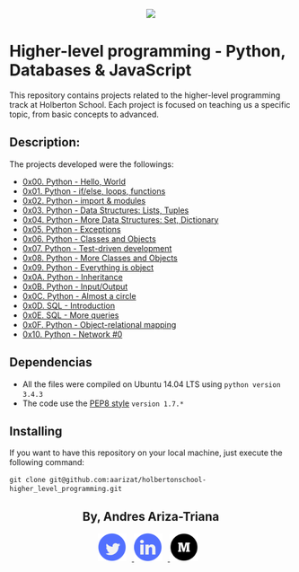 <p align="center">
     <p align="center">
          <img src="https://www.holbertonschool.com/holberton-logo.png" width="360"/>
     </p>


# Higher-level programming - Python, Databases & JavaScript

This repository contains projects related to the higher-level programming track
at Holberton School. Each project is focused on teaching us a specific topic,
from basic concepts to advanced.

## Description:

The projects developed were the followings:

- [0x00. Python - Hello, World](./0x00-python-hello_world)
- [0x01. Python - if/else, loops, functions](./0x01-python-if_else_loops_functions)
- [0x02. Python - import & modules](./0x02-python-import_modules)
- [0x03. Python - Data Structures: Lists, Tuples](./0x03-python-data_structures)
- [0x04. Python - More Data Structures: Set, Dictionary](./0x04-python-more_data_structures)
- [0x05. Python - Exceptions](./0x05-python-exceptions)
- [0x06. Python - Classes and Objects](./0x06-python-classes)
- [0x07. Python - Test-driven development](./0x07-python-test_driven_development)
- [0x08. Python - More Classes and Objects](./0x08-python-more_classes)
- [0x09. Python - Everything is object](./0x09-python-everything_is_object)
- [0x0A. Python - Inheritance](./0x0A-python-inheritance)
- [0x0B. Python - Input/Output](./0x0B-python-input_output)
- [0x0C. Python - Almost a circle](./0x0C-python-almost_a_circle)
- [0x0D. SQL - Introduction](./0x0D-SQL_introduction)
- [0x0E. SQL - More queries](./0x0E-SQL_more_queries)
- [0x0F. Python - Object-relational mapping](./0x0F-python-object_relational_mapping)
- [0x10. Python - Network #0](./0x10-python-network_0)

## Dependencias

- All the files were compiled on Ubuntu 14.04 LTS using `python version 3.4.3`
- The code use the [PEP8 style](https://www.python.org/dev/peps/pep-0008/) `version 1.7.*`

## Installing

If you want to have this repository on your local machine, just execute the
following command:

```
git clone git@github.com:aarizat/holbertonschool-higher_level_programming.git
```


<p align="center">
    <h2 align="center">By, Andres Ariza-Triana</h2>
      <p align="center">
        <a href="https://twitter.com/aarizatr" target="_blank">
            <img alt="twitter_page" src="https://raw.githubusercontent.com/EckoJuan/Readme_template/master/images/twitter.png" style="float: center; margin-right: 10px" height="50" width="50">
        </a>
        <a href="https://www.linkedin.com/in/aarizatr/" target="_blank">
            <img alt="linkedin_page" src="https://raw.githubusercontent.com/EckoJuan/Readme_template/master/images/linkedin.png" style="float: center; margin-right: 10px" height="50"  width="50">
        </a>
        <a href="https://medium.com/@aarizatr" target="_blank">
            <img alt="medium_page" src="https://raw.githubusercontent.com/EckoJuan/Readme_template/master/images/medium.png" style="float: center; margin-right: 10px" height="50" width="50">
        </a>
      </p>
</p>
